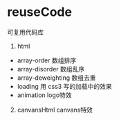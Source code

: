 # reuseCode
可复用代码库

1. html
* array-order 数组排序
* array-disorder 数组乱序
* array-deweighting 数组去重
* loading 用 css3 写的加载中的效果
* animation logo特效

2. canvansHtml
canvans特效
